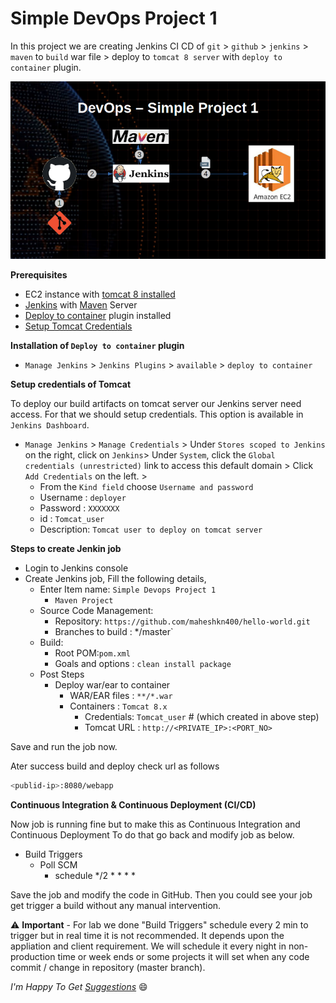 # Simple DevOps Project 1

In this project we are creating Jenkins CI CD of `git` > `github` > `jenkins` > `maven` to `build` war file > deploy to `tomcat 8 server` with `deploy to container` plugin.

![Simple DevOps Project 01](./img/devops-1.png)

**Prerequisites**

- EC2 instance with [tomcat 8 installed](../../Tomcat/tomcat8_installation.md)
- [Jenkins](../../Jenkins/Jenkins_installation.md) with [Maven](../../Maven/Maven_installation.md) Server
- [Deploy to container](#deploy_to_container) plugin installed
- [Setup Tomcat Credentials](#tomcat_credentials)

<a name="deploy_to_container" ></a>

**Installation of `Deploy to container` plugin**

  - `Manage Jenkins` > `Jenkins Plugins` > `available` > `deploy to container`

<a name="tomcat_credentials" ></a>

**Setup credentials of Tomcat**

To deploy our build artifacts on tomcat server our Jenkins server need access. For that we should setup credentials. This option is available in `Jenkins Dashboard`.

- `Manage Jenkins` > `Manage Credentials` > Under `Stores scoped to Jenkins` on the right, click on `Jenkins`> Under `System`, click the `Global credentials (unrestricted)` link to access this default domain > Click `Add Credentials` on the left. >
    - From the `Kind field` choose `Username and password`
    - Username : `deployer`
    - Password : `XXXXXXX`
    - id : `Tomcat_user`
    - Description: `Tomcat user to deploy on tomcat server`

**Steps to create Jenkin job**

- Login to Jenkins console
- Create Jenkins job, Fill the following details,
  - Enter Item name: `Simple Devops Project 1`
    - `Maven Project`
  - Source Code Management:
    - Repository: `https://github.com/maheshkn400/hello-world.git`
    - Branches to build : */master`
  - Build:
    - Root POM:`pom.xml`
    - Goals and options : `clean install package`
  - Post Steps
    - Deploy war/ear to container
      - WAR/EAR files : `**/*.war`
      - Containers : `Tomcat 8.x`
        - Credentials: `Tomcat_user` # (which created in above step)
        - Tomcat URL : `http://<PRIVATE_IP>:<PORT_NO>`

Save and run the job now.

Ater success build and deploy check url as follows

~~~sh
<publid-ip>:8080/webapp
~~~
**Continuous Integration & Continuous Deployment (CI/CD)**

Now job is running fine but to make this as Continuous Integration and Continuous Deployment To do that go back and modify job as below.

- Build Triggers
  - Poll SCM
    - schedule */2 * * * *

Save the job and modify the code in GitHub. Then you could see your job get trigger a build without any manual intervention.

:warning: **Important** - For lab we done "Build Triggers" schedule every 2 min to trigger but in real time it is not recommended. It depends upon the appliation and client requirement. We will schedule it every night in non-production time or week ends or some projects it will set when any code commit / change in repository (master branch).

_I'm Happy To Get [Suggestions](https://forms.gle/UPiN8UrHikj9UR5UA)_ :smile:
